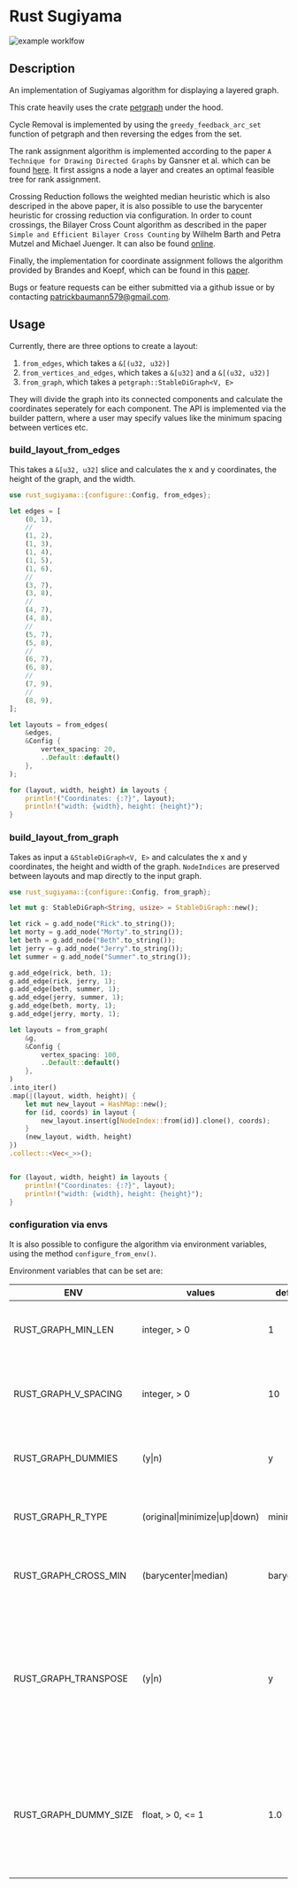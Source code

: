 # Rust Sugiyama
![example worklfow](https://github.com/paddison/rust-sugiyama/actions/workflows/rust_ci.yml/badge.svg)

## Description

An implementation of Sugiyamas algorithm for displaying a layered graph.

This crate heavily uses the crate [petgraph](https://crates.io/crates/petgraph) under the hood.

Cycle Removal is implemented by using the `greedy_feedback_arc_set` function of petgraph and then reversing the edges from the set.

The rank assignment algorithm is implemented according to the paper `A Technique for Drawing Directed Graphs` by Gansner et al. which can be found [here](https://ieeexplore.ieee.org/document/221135). It first assigns a node a layer and creates an optimal feasible tree for rank assignment.

Crossing Reduction follows the weighted median heuristic which is also descriped in the above paper, it is also possible to use the barycenter heuristic for crossing reduction via configuration. In order to count crossings, the Bilayer Cross Count algorithm as described in the paper `Simple and Efficient Bilayer Cross Counting` by Wilhelm Barth and Petra Mutzel and Michael Juenger. It can also be found [online](http://ls11-www.cs.tu-dortmund.de/downloads/papers/BJM04.pdf).

Finally, the implementation for coordinate assignment follows the algorithm provided by Brandes and Koepf, which can be found in this [paper](https://www.semanticscholar.org/paper/Fast-and-Simple-Horizontal-Coordinate-Assignment-Brandes-K%C3%B6pf/69cb129a8963b21775d6382d15b0b447b01eb1f8).

Bugs or feature requests can be either submitted via a github issue or by contacting patrickbaumann579@gmail.com.

## Usage

Currently, there are three options to create a layout: 
1. `from_edges`, which takes a `&[(u32, u32)]`
2. `from_vertices_and_edges`, which takes a `&[u32]` and a `&[(u32, u32)]`
3. `from_graph`, which takes a `petgraph::StableDiGraph<V, E>`

They will divide the graph into its connected components and calculate the coordinates seperately for each component.
The API is implemented via the builder pattern, where a user may specify values like the minimum spacing between vertices etc.

### build_layout_from_edges
This takes a `&[u32, u32]` slice and calculates the x and y coordinates, the height of the graph, and the width.

```rust
use rust_sugiyama::{configure::Config, from_edges};

let edges = [
    (0, 1),
    //
    (1, 2),
    (1, 3),
    (1, 4),
    (1, 5),
    (1, 6),
    //
    (3, 7),
    (3, 8),
    //
    (4, 7),
    (4, 8),
    //
    (5, 7),
    (5, 8),
    //
    (6, 7),
    (6, 8),
    //
    (7, 9),
    //
    (8, 9),
];

let layouts = from_edges(
    &edges,
    &Config {
        vertex_spacing: 20,
        ..Default::default()
    },
);

for (layout, width, height) in layouts {
    println!("Coordinates: {:?}", layout);
    println!("width: {width}, height: {height}");
}
```

### build_layout_from_graph
Takes as input a `&StableDiGraph<V, E>` and calculates the x and y coordinates, the height and width of the graph.
`NodeIndices` are preserved between layouts and map directly to the input graph.

```rust
use rust_sugiyama::{configure::Config, from_graph};

let mut g: StableDiGraph<String, usize> = StableDiGraph::new();

let rick = g.add_node("Rick".to_string());
let morty = g.add_node("Morty".to_string());
let beth = g.add_node("Beth".to_string());
let jerry = g.add_node("Jerry".to_string());
let summer = g.add_node("Summer".to_string());

g.add_edge(rick, beth, 1);
g.add_edge(rick, jerry, 1);
g.add_edge(beth, summer, 1);
g.add_edge(jerry, summer, 1);
g.add_edge(beth, morty, 1);
g.add_edge(jerry, morty, 1);

let layouts = from_graph(
    &g,
    &Config {
        vertex_spacing: 100,
        ..Default::default()
    },
)
.into_iter()
.map(|(layout, width, height)| {
    let mut new_layout = HashMap::new();
    for (id, coords) in layout {
        new_layout.insert(g[NodeIndex::from(id)].clone(), coords);
    }
    (new_layout, width, height)
})
.collect::<Vec<_>>();


for (layout, width, height) in layouts {
    println!("Coordinates: {:?}", layout);
    println!("width: {width}, height: {height}");
}
```

### configuration via envs
It is also possible to configure the algorithm via environment variables, using the method `configure_from_env()`. 

Environment variables that can be set are:

|ENV|values|default|description|
|---|------|-------|-------|
| RUST_GRAPH_MIN_LEN    | integer, > 0                | 1          | minimum edge length between layers |
| RUST_GRAPH_V_SPACING  | integer, > 0                | 10         | minimum spacing between vertices on the same layer |
| RUST_GRAPH_DUMMIES    | (y\|n)                       | y          | if dummy vertices are included in the final layout |
| RUST_GRAPH_R_TYPE     | (original\|minimize\|up\|down) | minimize   | defines how vertices are places vertically |
| RUST_GRAPH_CROSS_MIN  | (barycenter\|median)         | barycenter | which heuristic to use for crossing reduction |
| RUST_GRAPH_TRANSPOSE  | (y\|n)                       | y          | if transpose function is used to further try to reduce crossings (may increase runtime significally for large graphs) |
| RUST_GRAPH_DUMMY_SIZE | float, > 0, <= 1            | 1.0        |size of dummy vertices in final layout, if dummy vertices are included. this will squish the graph horizontally |



